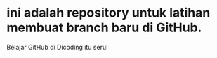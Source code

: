 # ini adalah repository untuk latihan membuat branch baru di GitHub.
Belajar GitHub di Dicoding itu seru!


